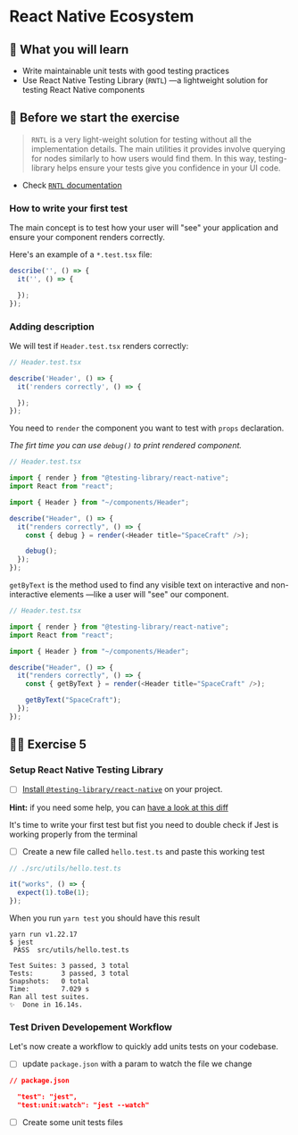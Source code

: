 # React Native Ecosystem

## 📡 What you will learn

- Write maintainable unit tests with good testing practices
- Use React Native Testing Library (`RNTL`) —a lightweight solution for testing React Native components

## 👾 Before we start the exercise

> `RNTL` is a very light-weight solution for testing without all the implementation details. The main utilities it provides involve querying for nodes similarly to how users would find them. In this way, testing-library helps ensure your tests give you confidence in your UI code.

- Check [`RNTL` documentation](https://callstack.github.io/react-native-testing-library/docs/getting-started)

### How to write your first test

The main concept is to test how your user will "see" your application and ensure your component renders correctly.

Here's an example of a `*.test.tsx` file:

```typescript
describe('', () => {
  it('', () => {

  });
});
```

### Adding description

We will test if `Header.test.tsx` renders correctly:

```typescript
// Header.test.tsx

describe('Header', () => {
  it('renders correctly', () => {

  });
});
```

You need to `render` the component you want to test with `props` declaration.

_The firt time you can use `debug()` to print rendered component._

```typescript
// Header.test.tsx

import { render } from "@testing-library/react-native";
import React from "react";

import { Header } from "~/components/Header";

describe("Header", () => {
  it("renders correctly", () => {
    const { debug } = render(<Header title="SpaceCraft" />);

    debug();
  });
});
```

`getByText` is the method used to find any visible text on interactive and non-interactive elements —like a user will "see" our component.

```typescript
// Header.test.tsx

import { render } from "@testing-library/react-native";
import React from "react";

import { Header } from "~/components/Header";

describe("Header", () => {
  it("renders correctly", () => {
    const { getByText } = render(<Header title="SpaceCraft" />);

    getByText("SpaceCraft");
  });
});
```

## 👨‍🚀 Exercise 5

### Setup React Native Testing Library

- [ ] [Install `@testing-library/react-native`](https://github.com/callstack/react-native-testing-library) on your project.

**Hint:** if you need some help, you can [have a look at this diff](https://github.com/flexbox/react-native-bootcamp/commit/1d44af868b2656dc0c1c01249f0af308a8b0f192)

It's time to write your first test but fist you need to double check if Jest is working properly from the terminal

- [ ] Create a new file called `hello.test.ts` and paste this working test

```typescript
// ./src/utils/hello.test.ts

it("works", () => {
  expect(1).toBe(1);
});
```

When you run `yarn test` you should have this result

```console
yarn run v1.22.17
$ jest
 PASS  src/utils/hello.test.ts

Test Suites: 3 passed, 3 total
Tests:       3 passed, 3 total
Snapshots:   0 total
Time:        7.029 s
Ran all test suites.
✨  Done in 16.14s.
```

### Test Driven Developement Workflow

Let's now create a workflow to quickly add units tests on your codebase.

- [ ] update `package.json` with a param to watch the file we change

```json
// package.json

  "test": "jest",
  "test:unit:watch": "jest --watch"
```

- [ ] Create some unit tests files

